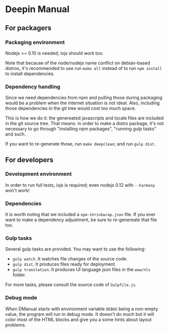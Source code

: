 # Deepin Manual

## For packagers

### Packaging environment

Nodejs >= 0.10 is needed; iojs should work too.

Note that because of the node/nodejs name conflict on debian-based distros,
it's recommended to use run `make all` instead of to run `npm install` to install
dependencies.

### Dependency handling

Since we need dependencies from npm and pulling those during packaging would be a problem when
the internet situation is not ideal. Also, including those dependencies in the git tree would
cost too much space.

This is how we do it: the genereated javascripts and locale files
are included in the git source tree. That means: in order to make a distro package, it's not
necessary to go through "installing npm packages", "running gulp tasks" and such.

If you want to re-generate those, run `make deepclean`; and run `gulp dist`.

## For developers

### Development environment

In order to run full tests, iojs is required; even nodejs 0.12 with `--harmony`
won't work!

### Dependencies

It is worth noting that we included a `npm-shrinkwrap.json` file. If you ever want to make a dependency
adjustment, be sure to re-genereate that file too.

### Gulp tasks

Several gulp tasks are provided. You may want to use the following:

* `gulp watch`. It watches file changes of the source code.
* `gulp dist`. It produces files ready for deployment.
* `gulp translation`. It produces UI language json files in the `www/nls` folder.

For more tasks, please consult the source code of `Gulpfile.js`.

### Debug mode

When DManual starts with environment variable `DEBUG` being a non-empty value, the program will run in debug mode.
It doesn't do much but it will color most of the HTML blocks and give you a some hints about layout problems.
